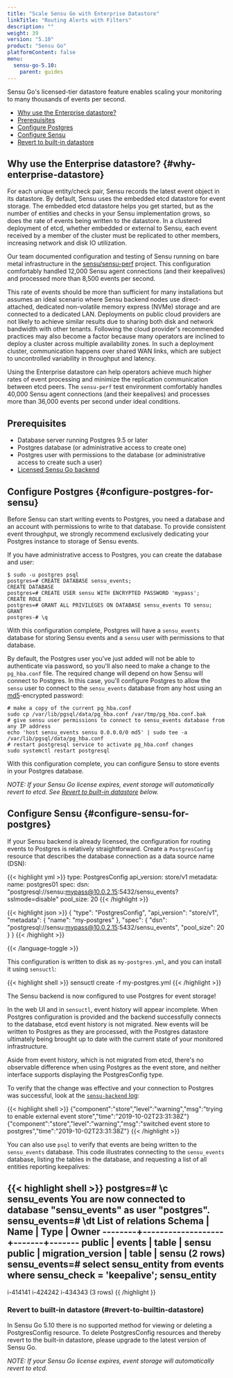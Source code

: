 ```yaml
---
title: "Scale Sensu Go with Enterprise Datastore"
linkTitle: "Routing Alerts with Filters"
description: ""
weight: 39
version: "5.10"
product: "Sensu Go"
platformContent: false
menu:
  sensu-go-5.10:
    parent: guides
---
```


Sensu Go's licensed-tier datastore feature enables scaling your monitoring to many thousands of events per second.

- [Why use the Enterprise datastore?](#why-enterprise-datastore)
- [Prerequisites](#prerequisites)
- [Configure Postgres](#configure-postgres-for-sensu)
- [Configure Sensu](#configure-sensu-for-postgres)
- [Revert to built-in datastore](#revert-to-builtin-datastore)

## Why use the Enterprise datastore? {#why-enterprise-datastore}

For each unique entity/check pair, Sensu records the latest event object in its datastore. By default, Sensu uses the embedded etcd datastore for event storage. The embedded etcd datastore helps you get started, but as the number of entities and checks in your Sensu implementation grows, so does the rate of events being written to the datastore. In a clustered deployment of etcd, whether embedded or external to Sensu, each event received by a member of the cluster must be replicated to other members, increasing network and disk IO utilization. 

Our team documented configuration and testing of Sensu running on bare metal infrastructure in the [sensu/sensu-perf][2] project. This configuration comfortably handled 12,000 Sensu agent connections (and their keepalives) and processed more than 8,500 events per second. 

This rate of events should be more than sufficient for many installations but assumes an ideal scenario where Sensu backend nodes use direct-attached, dedicated non-volatile memory express (NVMe) storage and are connected to a dedicated LAN. Deployments on public cloud providers are not likely to achieve similar results due to sharing both disk and network bandwidth with other tenants. Following the cloud provider's recommended practices may also become a factor because many operators are inclined to deploy a cluster across multiple availability zones. In such a deployment cluster, communication happens over shared WAN links, which are subject to uncontrolled variability in throughput and latency.

Using the Enterprise datastore can help operators achieve much higher rates of event processing and minimize the replication communication between etcd peers. The `sensu-perf` test environment comfortably handles 40,000 Sensu agent connections (and their keepalives) and processes more than 36,000 events per second under ideal conditions. 

## Prerequisites

* Database server running Postgres 9.5 or later
* Postgres database (or administrative access to create one)
* Postgres user with permissions to the database (or administrative access to create such a user)
* [Licensed Sensu Go backend][3]

## Configure Postgres {#configure-postgres-for-sensu}

Before Sensu can start writing events to Postgres, you need a database and an account with permissions to write to that database. To provide consistent event throughput, we strongly recommend exclusively dedicating your Postgres instance to storage of Sensu events.

If you have administrative access to Postgres, you can create the database and user:

``` shell
$ sudo -u postgres psql
postgres=# CREATE DATABASE sensu_events;
CREATE DATABASE
postgres=# CREATE USER sensu WITH ENCRYPTED PASSWORD 'mypass';
CREATE ROLE
postgres=# GRANT ALL PRIVILEGES ON DATABASE sensu_events TO sensu;
GRANT
postgres-# \q
```

With this configuration complete, Postgres will have a `sensu_events` database for storing Sensu events and a `sensu` user with permissions to that database.

By default, the Postgres user you've just added will not be able to authenticate via password, so you'll also need to make a change to the `pg_hba.conf` file. The required change will depend on how Sensu will connect to Postgres. In this case, you'll configure Postgres to allow the `sensu` user to connect to the `sensu_events` database from any host using an [md5][5]-encrypted password:

``` shell
# make a copy of the current pg_hba.conf
sudo cp /var/lib/pgsql/data/pg_hba.conf /var/tmp/pg_hba.conf.bak
# give sensu user permissions to connect to sensu_events database from any IP address
echo 'host sensu_events sensu 0.0.0.0/0 md5' | sudo tee -a /var/lib/pgsql/data/pg_hba.conf
# restart postgresql service to activate pg_hba.conf changes
sudo systemctl restart postgresql
```

With this configuration complete, you can configure Sensu to store events in your Postgres database.

_NOTE: If your Sensu Go license expires, event storage will automatically revert to etcd. See [Revert to built-in datastore](#revert-to-builtin-datastore) below._

## Configure Sensu {#configure-sensu-for-postgres}

If your Sensu backend is already licensed, the configuration for routing events to Postgres is relatively straightforward. Create a `PostgresConfig` resource that describes the database connection as a data source name (DSN):

{{< highlight yml >}}
type: PostgresConfig
api_version: store/v1
metadata:
  name: postgres01
spec:
  dsn: "postgresql://sensu:mypass@10.0.2.15:5432/sensu_events?sslmode=disable"
  pool_size: 20
{{< /highlight >}}

{{< highlight json >}}
{
  "type": "PostgresConfig",
  "api_version": "store/v1",
  "metadata": {
    "name": "my-postgres"
  },
  "spec": {
    "dsn": "postgresql://sensu:mypass@10.0.2.15:5432/sensu_events",
    "pool_size": 20
  }
}
{{< /highlight >}}

{{< /language-toggle >}}


This configuration is written to disk as `my-postgres.yml`, and you can install it using `sensuctl`:

{{< highlight shell >}}
sensuctl create -f my-postgres.yml
{{< /highlight >}}

The Sensu backend is now configured to use Postgres for event storage! 

In the web UI and in `sensuctl`, event history will appear incomplete. When Postgres configuration is provided and the backend successfully connects to the database, etcd event history is not migrated. New events will be written to Postgres as they are processed, with the Postgres datastore ultimately being brought up to date with the current state of your monitored infrastructure.

Aside from event history, which is not migrated from etcd, there's no observable difference when using Postgres as the event store, and neither interface supports displaying the PostgresConfig type.

To verify that the change was effective and your connection to Postgres was successful, look at the [`sensu-backend` log][4]:

{{< highlight shell >}}
{"component":"store","level":"warning","msg":"trying to enable external event store","time":"2019-10-02T23:31:38Z"}
{"component":"store","level":"warning","msg":"switched event store to postgres","time":"2019-10-02T23:31:38Z"}
{{< /highlight >}}

You can also use `psql` to verify that events are being written to the `sensu_events` database. This code illustrates connecting to the `sensu_events` database, listing the tables in the database, and requesting a list of all entities reporting keepalives:

{{< highlight shell >}}
postgres=# \c sensu_events
You are now connected to database "sensu_events" as user "postgres".
sensu_events=# \dt
             List of relations
 Schema |       Name        | Type  | Owner 
--------+-------------------+-------+-------
 public | events            | table | sensu
 public | migration_version | table | sensu
(2 rows)
sensu_events=# select sensu_entity from events where sensu_check = 'keepalive';
 sensu_entity 
--------------
 i-414141
 i-424242
 i-434343
(3 rows)
{{ /highlight }}


### Revert to built-in datastore (#revert-to-builtin-datastore)

In Sensu Go 5.10 there is no supported method for viewing or deleting a PostgresConfig resource.
To delete PostgresConfig resources and thereby revert to the built-in datastore, please upgrade to the latest version of Sensu Go.

_NOTE: If your Sensu Go license expires, event storage will automatically revert to etcd._

[2]: https://github.com/sensu/sensu-perf
[3]: ../getting-started/enterprise
[4]: ../guides/troubleshooting/#log-file-locations
[5]: https://www.postgresql.org/docs/9.5/auth-methods.html#AUTH-PASSWORD
